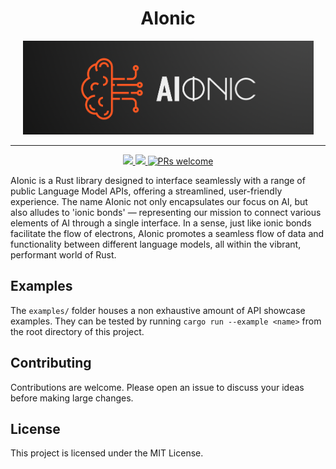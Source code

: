 <div align="center">
  <h1>AIonic</h1>
  <div style="text-align: center">
    <img
      src="./img/logo.png"
      height="150px"
      alt="AIonic logo"
    />
  </div>
  <hr />
  <a href="https://crates.io/crates/AIonic">
    <img src="https://img.shields.io/crates/v/AIonic.svg"/>
  </a>
  <a href="https://github.com/0xricksanchez/AIonic/blob/main/LICENSE">
    <img src="https://img.shields.io/github/license/0xricksanchez/AIonic"/>
  </a>
 <a href="https://github.com/0xricksanchez/AIonic/blob/main/CONTRIBUTING.md">
    <img src="https://img.shields.io/badge/PRs-welcome-brightgreen.svg" alt="PRs welcome" />
  </a>
  <br />
</div>

AIonic is a Rust library designed to interface seamlessly with a range of public
Language Model APIs, offering a streamlined, user-friendly experience. The name
AIonic not only encapsulates our focus on AI, but also alludes to 'ionic bonds'
— representing our mission to connect various elements of AI through a single
interface. In a sense, just like ionic bonds facilitate the flow of electrons,
AIonic promotes a seamless flow of data and functionality between different language
models, all within the vibrant, performant world of Rust.

## Examples

The `examples/` folder houses a non exhaustive amount of API showcase examples.
They can be tested by running `cargo run --example <name>` from the root
directory of this project.

## Contributing

Contributions are welcome. Please open an issue to discuss your ideas before
making large changes.

## License

This project is licensed under the MIT License.
